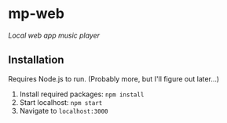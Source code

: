 mp-web
=========
*Local web app music player*

Installation
------------
Requires Node.js to run. (Probably more, but I'll figure out later...)

1. Install required packages: ``npm install``
2. Start localhost: ``npm start``
3. Navigate to ``localhost:3000``

